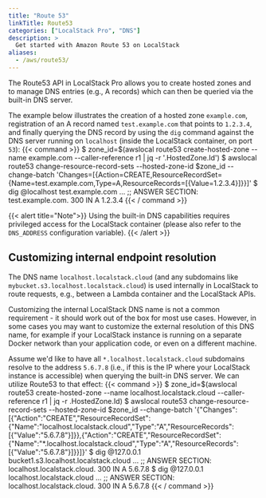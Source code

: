 ```yaml
---
title: "Route 53"
linkTitle: Route53
categories: ["LocalStack Pro", "DNS"]
description: >
  Get started with Amazon Route 53 on LocalStack
aliases:
  - /aws/route53/
---
```


The Route53 API in LocalStack Pro allows you to create hosted zones and to manage DNS entries (e.g., A records) which can then be queried via the built-in DNS server.

The example below illustrates the creation of a hosted zone `example.com`, registration of an A record named `test.example.com` that points to `1.2.3.4`, and finally querying the DNS record by using the `dig` command against the DNS server running on `localhost` (inside the LocalStack container, on port `53`):
{{< command >}}
$ zone_id=$(awslocal route53 create-hosted-zone --name example.com --caller-reference r1 | jq -r '.HostedZone.Id')
$ awslocal route53 change-resource-record-sets --hosted-zone-id $zone_id --change-batch 'Changes=[{Action=CREATE,ResourceRecordSet={Name=test.example.com,Type=A,ResourceRecords=[{Value=1.2.3.4}]}}]'
$ dig @localhost test.example.com
...
;; ANSWER SECTION:
test.example.com.	300	IN	A	1.2.3.4
{{< / command >}}

{{< alert title="Note">}}
Using the built-in DNS capabilities requires privileged access for the LocalStack container (please also refer to the `DNS_ADDRESS` configuration variable).
{{< /alert >}}

## Customizing internal endpoint resolution

The DNS name `localhost.localstack.cloud` (and any subdomains like `mybucket.s3.localhost.localstack.cloud`) is used internally in LocalStack to route requests, e.g., between a Lambda container and the LocalStack APIs.

Customizing the internal LocalStack DNS name is not a common requirement - it should work out of the box for most use cases. However, in some cases you may want to customize the external resolution of this DNS name, for example if your LocalStack instance is running on a separate Docker network than your application code, or even on a different machine.

Assume we'd like to have all `*.localhost.localstack.cloud` subdomains resolve to the address `5.6.7.8` (i.e., if this is the IP where your LocalStack instance is accessible) when querying the built-in DNS server. We can utilize Route53 to that effect:
{{< command >}}
$ zone_id=$(awslocal route53 create-hosted-zone --name localhost.localstack.cloud --caller-reference r1 | jq -r .HostedZone.Id)
$ awslocal route53 change-resource-record-sets --hosted-zone-id $zone_id --change-batch '{"Changes":[{"Action":"CREATE","ResourceRecordSet":{"Name":"localhost.localstack.cloud","Type":"A","ResourceRecords":[{"Value":"5.6.7.8"}]}},{"Action":"CREATE","ResourceRecordSet":{"Name":"*.localhost.localstack.cloud","Type":"A","ResourceRecords":[{"Value":"5.6.7.8"}]}}]}'
$ dig @127.0.0.1 bucket1.s3.localhost.localstack.cloud
...
;; ANSWER SECTION:
localhost.localstack.cloud. 300	IN	A	5.6.7.8
$ dig @127.0.0.1 localhost.localstack.cloud
...
;; ANSWER SECTION:
localhost.localstack.cloud. 300	IN	A	5.6.7.8
{{< / command >}}
